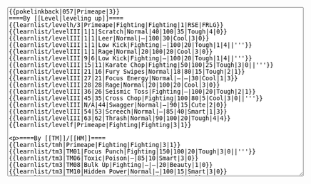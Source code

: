 </p><textarea readonly="" accesskey="," id="wpTextbox1" cols="80" rows="25" style="" class="mw-editfont-monospace" lang="en" dir="ltr" name="wpTextbox1">{{pokelinkback|057|Primeape|3}}
====By [[Level|leveling up]]====
{{learnlist/levelh/3|Primeape|Fighting|Fighting|1|RSE|FRLG}}
{{learnlist/levelIII|1|1|Scratch|Normal|40|100|35|Tough|4|0}}
{{learnlist/levelIII|1|1|Leer|Normal|—|100|30|Cool|3|0}}
{{learnlist/levelIII|1|1|Low Kick|Fighting|—|100|20|Tough|1|4||'''}}
{{learnlist/levelIII|1|1|Rage|Normal|20|100|20|Cool|3|0}}
{{learnlist/levelIII|9|6|Low Kick|Fighting|—|100|20|Tough|1|4||'''}}
{{learnlist/levelIII|15|11|Karate Chop|Fighting|50|100|25|Tough|3|0||'''}}
{{learnlist/levelIII|21|16|Fury Swipes|Normal|18|80|15|Tough|2|1}}
{{learnlist/levelIII|27|21|Focus Energy|Normal|—|—|30|Cool|1|3}}
{{learnlist/levelIII|28|28|Rage|Normal|20|100|20|Cool|3|0}}
{{learnlist/levelIII|36|26|Seismic Toss|Fighting|—|100|20|Tough|2|1}}
{{learnlist/levelIII|45|35|Cross Chop|Fighting|100|80|5|Cool|3|0||'''}}
{{learnlist/levelIII|N/A|44|Swagger|Normal|—|90|15|Cute|2|0}}
{{learnlist/levelIII|54|53|Screech|Normal|—|85|40|Smart|1|3}}
{{learnlist/levelIII|63|62|Thrash|Normal|90|100|20|Tough|4|4}}
{{learnlist/levelf|Primeape|Fighting|Fighting|3|1}}

====By [[TM]]/[[HM]]====
{{learnlist/tmh|Primeape|Fighting|Fighting|3|1}}
{{learnlist/tm3|TM01|Focus Punch|Fighting|150|100|20|Tough|3|0||'''}}
{{learnlist/tm3|TM06|Toxic|Poison|—|85|10|Smart|3|0}}
{{learnlist/tm3|TM08|Bulk Up|Fighting|—|—|20|Beauty|1|0}}
{{learnlist/tm3|TM10|Hidden Power|Normal|—|100|15|Smart|3|0}}
{{learnlist/tm3|TM11|Sunny Day|Fire|—|—|5|Beauty|1|0}}
{{learnlist/tm3|TM12|Taunt|Dark|—|100|20|Smart|2|0}}
{{learnlist/tm3|TM15|Hyper Beam|Normal|150|90|5|Cool|4|4}}
{{learnlist/tm3|TM17|Protect|Normal|—|—|10|Cute|1|0}}
{{learnlist/tm3|TM18|Rain Dance|Water|—|—|5|Tough|1|0}}
{{learnlist/tm3|TM21|Frustration|Normal|—|100|20|Cute|1|0}}
{{learnlist/tm3|TM23|Iron Tail|Steel|100|75|15|Cool|1|4}}
{{learnlist/tm3|TM24|Thunderbolt|Electric|95|100|15|Cool|4|0}}
{{learnlist/tm3|TM25|Thunder|Electric|120|70|10|Cool|2|2}}
{{learnlist/tm3|TM26|Earthquake|Ground|100|100|10|Tough|1|3}}
{{learnlist/tm3|TM27|Return|Normal|—|100|20|Cute|1|0}}
{{learnlist/tm3|TM28|Dig|Ground|60|100|10|Smart|1|0}}
{{learnlist/tm3|TM31|Brick Break|Fighting|75|100|15|Cool|1|4||'''}}
{{learnlist/tm3|TM32|Double Team|Normal|—|—|15|Cool|2|0}}
{{learnlist/tm3|TM39|Rock Tomb|Rock|50|80|10|Smart|3|0}}
{{learnlist/tm3|TM40|Aerial Ace|Flying|60|—|20|Cool|2|0}}
{{learnlist/tm3|TM42|Facade|Normal|70|100|20|Cute|2|0}}
{{learnlist/tm3|TM43|Secret Power|Normal|70|100|20|Smart|1|0}}
{{learnlist/tm3|TM44|Rest|Psychic|—|—|10|Cute|2|0}}
{{learnlist/tm3|TM45|Attract|Normal|—|100|15|Cute|2|0}}
{{learnlist/tm3|TM46|Thief|Dark|40|100|10|Tough|1|0}}
{{learnlist/tm3|TM50|Overheat|Fire|140|90|5|Beauty|6|0}}
{{learnlist/tm3|HM04|Strength|Normal|80|100|15|Tough|2|1}}
{{learnlist/tm3|HM06|Rock Smash|Fighting|20|100|15|Tough|1|0||'''}}
{{learnlist/tmf|Primeape|Fighting|Fighting|3|1}}

====By {{pkmn|breeding}}====
{{learnlist/breedh|Primeape|Fighting|Fighting|3|1}}
{{learnlist/breed3|{{MSP/3|215|Sneasel}}|Beat Up|Dark|10|100|10|Smart|2|1}}
{{learnlist/breed3|{{MSP/3|287|Slakoth}}{{MSP/3|288|Vigoroth}}{{MSP/3|289|Slaking}}|Counter|Fighting|—|100|20|Tough|2|0||}}
{{learnlist/breed3|{{MSP/3|054|Psyduck}}{{MSP/3|055|Golduck}}{{MSP/3|083|Farfetch'd}}|Foresight|Normal|—|100|40|Smart|3|0|*}}
{{learnlist/breed3|{{MSP/3|235|Smeargle}}|Meditate|Psychic|—|—|40|Beauty|1|0}}
{{learnlist/breed3|{{MSP/3|235|Smeargle}}|Revenge|Fighting|60|100|10|Tough|3|0||'''}}
{{learnlist/breed3|{{MSP/3|288|Vigoroth}}|Reversal|Fighting|—|100|15|Cool|2|0||'''}}
{{learnlist/breed3|{{MSP/3|323|Camerupt}}|Rock Slide|Rock|75|90|10|Tough|1|3}}
{{learnlist/breed3|{{MSP/3|327|Spinda}}|SmellingSalt|Normal|60|100|10|Smart|2|3|*}}
{{learnlist/breedf|Primeape|Fighting|Fighting|3|1}}

====By [[Move Tutor|tutoring]]====
{{learnlist/tutorh|Primeape|Fighting|Fighting|3|1}}
{{learnlist/tutor3|Body Slam|Normal|85|100|15|Tough|1|4|||yes|yes|yes}}
{{learnlist/tutor3|Counter|Fighting|—|100|20|Tough|2|0|||yes|yes|no}}
{{learnlist/tutor3|Defense Curl|Normal|—|—|40|Cute|2|0|||no|yes|no}}
{{learnlist/tutor3|Double-Edge|Normal|120|100|15|Tough|6|0|||yes|yes|yes}}
{{learnlist/tutor3|DynamicPunch|Fighting|100|50|5|Cool|2|1||'''|no|yes|no}}
{{learnlist/tutor3|Endure|Normal|—|—|10|Tough|2|0|||no|yes|no}}
{{learnlist/tutor3|Fire Punch|Fire|75|100|15|Beauty|4|0|||no|yes|no}}
{{learnlist/tutor3|Ice Punch|Ice|75|100|15|Beauty|4|0|||no|yes|no}}
{{learnlist/tutor3|Mega Kick|Normal|120|75|5|Cool|4|0|||yes|yes|no}}
{{learnlist/tutor3|Mega Punch|Normal|80|85|20|Tough|4|0|||yes|yes|no}}
{{learnlist/tutor3|Metronome|Normal|—|—|10|Cute|3|0|||yes|yes|no}}
{{learnlist/tutor3|Mimic|Normal|—|—|10|Cute|1|0|||yes|yes|yes}}
{{learnlist/tutor3|Mud-Slap|Ground|20|100|10|Cute|2|1|||no|yes|no}}
{{learnlist/tutor3|Psych Up|Normal|—|—|10|Smart|2|0|||no|yes|no}}
{{learnlist/tutor3|Rock Slide|Rock|75|90|10|Tough|1|3|||yes|yes|no}}
{{learnlist/tutor3|Seismic Toss|Fighting|—|100|20|Tough|2|1|||yes|yes|yes}}
{{learnlist/tutor3|Sleep Talk|Normal|—|—|10|Cute|3|0|||no|yes|no}}
{{learnlist/tutor3|Snore|Normal|40|100|15|Cute|4|0|||no|yes|no}}
{{learnlist/tutor3|Substitute|Normal|—|—|10|Smart|2|0|||yes|yes|yes}}
{{learnlist/tutor3|Swagger|Normal|—|90|15|Cute|2|0|||no|yes|yes}}
{{learnlist/tutor3|Swift|Normal|60|—|20|Cool|2|0|||no|yes|no}}
{{learnlist/tutor3|ThunderPunch|Electric|75|100|15|Cool|4|0|||no|yes|no}}
{{learnlist/tutorf|Primeape|Fighting|Fighting|3|1}}

====By a prior [[evolution]]====
{{Learnlist/prevoh|Primeape|Fighting|Fighting|3|1}}
{{Learnlist/prevo3null}}
{{Learnlist/prevof|Primeape|Fighting|Fighting|3|1}}

====Special moves====
{{Shadow moves|057|34|Shadow Storm|Shadow Rush|--|--|Helping Hand|Normal|Cross Chop|Fighting|Focus Energy|Normal|Reversal|Fighting|XD|fighting|fighting}}

[[it:Primeape/Mosse apprese in terza generazione]]
[[zh:火暴猴/第三世代招式表]]
